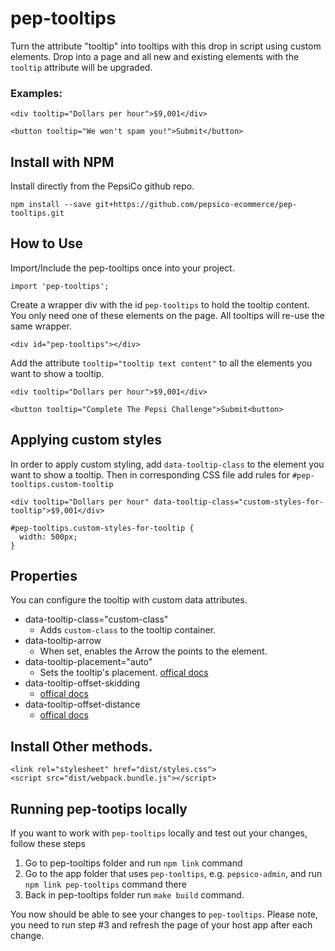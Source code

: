 # pep-tooltips
Turn the attribute "tooltip" into tooltips with this drop in script using custom elements. Drop into a page and all new and existing elements with the `tooltip` attribute will be upgraded.

### Examples:
```
<div tooltip="Dollars per hour">$9,001</div>

<button tooltip="We won't spam you!">Submit</button>
```


## Install with NPM
Install directly from the PepsiCo github repo.
```
npm install --save git+https://github.com/pepsico-ecommerce/pep-tooltips.git
```


## How to Use
Import/Include  the pep-tooltips once into your project.
```
import 'pep-tooltips';
```

Create a wrapper div with the id `pep-tooltips` to hold the tooltip content. You only need one of these elements on the page. All tooltips will re-use the same wrapper.
```
<div id="pep-tooltips"></div>
```


Add the attribute `tooltip="tooltip text content"` to all the elements you want to show a tooltip.

```
<div tooltip="Dollars per hour">$9,001</div>

<button tooltip="Complete The Pepsi Challenge">Submit<button>
```

## Applying custom styles
In order to apply custom styling, add `data-tooltip-class` to the element you want to show a tooltip.
Then in corresponding CSS file add rules for `#pep-tooltips.custom-tooltip`

```
<div tooltip="Dollars per hour" data-tooltip-class="custom-styles-for-tooltip">$9,001</div>
```

```
#pep-tooltips.custom-styles-for-tooltip {
  width: 500px;
}
```

## Properties
You can configure the tooltip with custom data attributes.

* data-tooltip-class="custom-class"
  * Adds `custom-class` to the tooltip container.
* data-tooltip-arrow
  * When set, enables the Arrow the points to the element.
* data-tooltip-placement="auto"
  * Sets the tooltip's placement. [offical docs](https://popper.js.org/docs/v2/constructors/#placement)
* data-tooltip-offset-skidding
  * [offical docs](https://popper.js.org/docs/v2/modifiers/offset/#skidding-1)
* data-tooltip-offset-distance
  * [offical docs](https://popper.js.org/docs/v2/modifiers/offset/#distance-1)


## Install Other methods.

```
<link rel="stylesheet" href="dist/styles.css">
<script src="dist/webpack.bundle.js"></script>
```


## Running pep-tootips locally
If you want to work with `pep-tooltips` locally and test out your changes, follow these steps
1. Go to pep-tooltips folder and run `npm link` command
2. Go to the app folder that uses `pep-tooltips`, e.g. `pepsico-admin`,
and run `npm link pep-tooltips` command there
3. Back in pep-tooltips folder run `make build` command.

You now should be able to see your changes to `pep-tooltips`. Please note, you need to run step #3 and refresh the page of your host app after each change.


